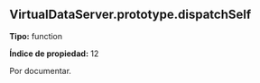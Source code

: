 ## VirtualDataServer.prototype.dispatchSelf

**Tipo:** function

**Índice de propiedad:** 12

Por documentar.



